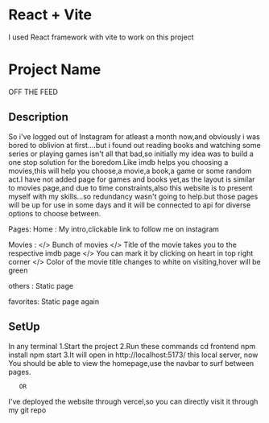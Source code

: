 # React + Vite
I used React framework with vite to work on this project
# Project Name
OFF THE FEED

## Description
So i've logged out of  Instagram for atleast a month now,and obviously i was bored to oblivion at first....but i found out reading books and watching some series or playing games isn't all that bad,so initially my idea was to build a one stop solution for the boredom.Like imdb helps you choosing a movies,this will help you choose,a movie,a book,a game or some random act.I have not  added page for games and books yet,as the layout is similar to movies page,and due to time constraints,also this website is to present myself with my skills...so redundancy wasn't going to help.but those pages will be up for use in some days and it will be connected to api for diverse options to choose between.

Pages:
Home   :  My intro,clickable link to follow me on instagram

Movies : </> Bunch of movies
         </> Title of the movie takes you to the respective imdb page
         </> You can mark it by clicking on heart in top right corner
         </> Color of the movie title changes to white on visiting,hover will be green

others :  Static page

favorites: Static page again

## SetUp
In any terminal
1.Start the project
2.Run these commands
  cd frontend
  npm install
  npm start
3.It will open in http://localhost:5173/ this local server,
now You should be able to view the homepage,use the navbar to surf between pages.
       
       OR

 I've deployed the website through vercel,so you can directly visit it through my   git repo    